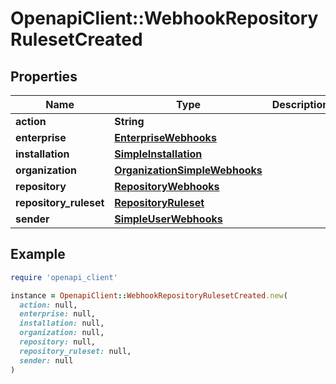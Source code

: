 # OpenapiClient::WebhookRepositoryRulesetCreated

## Properties

| Name | Type | Description | Notes |
| ---- | ---- | ----------- | ----- |
| **action** | **String** |  |  |
| **enterprise** | [**EnterpriseWebhooks**](EnterpriseWebhooks.md) |  | [optional] |
| **installation** | [**SimpleInstallation**](SimpleInstallation.md) |  | [optional] |
| **organization** | [**OrganizationSimpleWebhooks**](OrganizationSimpleWebhooks.md) |  | [optional] |
| **repository** | [**RepositoryWebhooks**](RepositoryWebhooks.md) |  | [optional] |
| **repository_ruleset** | [**RepositoryRuleset**](RepositoryRuleset.md) |  |  |
| **sender** | [**SimpleUserWebhooks**](SimpleUserWebhooks.md) |  |  |

## Example

```ruby
require 'openapi_client'

instance = OpenapiClient::WebhookRepositoryRulesetCreated.new(
  action: null,
  enterprise: null,
  installation: null,
  organization: null,
  repository: null,
  repository_ruleset: null,
  sender: null
)
```

